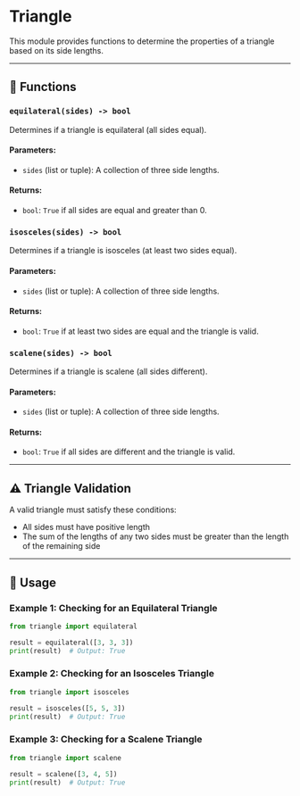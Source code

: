 # Triangle

This module provides functions to determine the properties of a triangle based on its side lengths.

---

## 📝 Functions

### `equilateral(sides) -> bool`
Determines if a triangle is equilateral (all sides equal).

#### Parameters:
- `sides` (list or tuple): A collection of three side lengths.

#### Returns:
- `bool`: `True` if all sides are equal and greater than 0.

### `isosceles(sides) -> bool`
Determines if a triangle is isosceles (at least two sides equal).

#### Parameters:
- `sides` (list or tuple): A collection of three side lengths.

#### Returns:
- `bool`: `True` if at least two sides are equal and the triangle is valid.

### `scalene(sides) -> bool`
Determines if a triangle is scalene (all sides different).

#### Parameters:
- `sides` (list or tuple): A collection of three side lengths.

#### Returns:
- `bool`: `True` if all sides are different and the triangle is valid.

---

## ⚠️ Triangle Validation

A valid triangle must satisfy these conditions:
- All sides must have positive length
- The sum of the lengths of any two sides must be greater than the length of the remaining side

---

## 🚀 Usage

### Example 1: Checking for an Equilateral Triangle
```python
from triangle import equilateral

result = equilateral([3, 3, 3])
print(result)  # Output: True
```

### Example 2: Checking for an Isosceles Triangle
```python
from triangle import isosceles

result = isosceles([5, 5, 3])
print(result)  # Output: True
```

### Example 3: Checking for a Scalene Triangle
```python
from triangle import scalene

result = scalene([3, 4, 5])
print(result)  # Output: True
```
